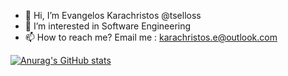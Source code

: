 - 👋 Hi, I’m Evangelos Karachristos @tselloss
- 👀 I’m interested in Software Engineering
- 📫 How to reach me? Email me : karachristos.e@outlook.com

[![Anurag's GitHub stats](https://github-readme-stats.vercel.app/apitselloss=anuraghazra)](https://github.com/anuraghazra/github-readme-stats)
